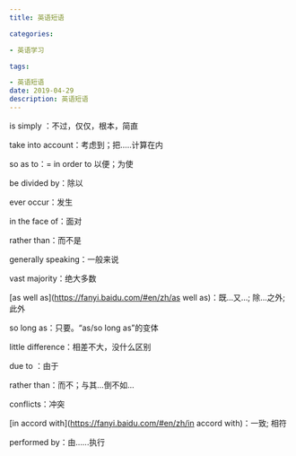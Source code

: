 ```yaml
---
title: 英语短语

categories: 

- 英语学习

tags: 

- 英语短语
date: 2019-04-29
description: 英语短语
---
```


is simply ：不过，仅仅，根本，简直

take into account：考虑到；把…..计算在内

so as to：= in order to 以便；为使

be divided by：除以

ever occur：发生

in the face of：面对

rather than：而不是

generally speaking：一般来说

vast majority：绝大多数

[as well as](https://fanyi.baidu.com/#en/zh/as well as)：既…又…; 除…之外; 此外

so long as：只要。“as/so long as”的变体

little difference：相差不大，没什么区别

due to ：由于

rather than：而不；与其…倒不如...

conflicts：冲突

[in accord with](https://fanyi.baidu.com/#en/zh/in accord with)：一致; 相符

performed by：由…...执行